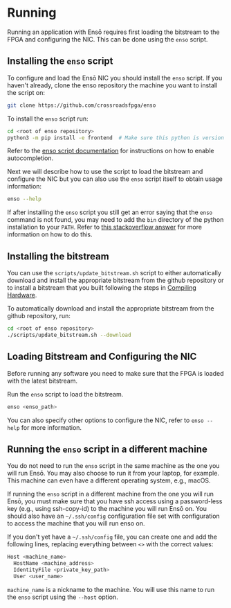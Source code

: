 # Running

Running an application with Ensō requires first loading the bitstream to the FPGA and configuring the NIC. This can be done using the `enso` script.


## Installing the `enso` script

To configure and load the Ensō NIC you should install the `enso` script. If you haven't already, clone the enso repository the machine you want to install the script on:
```bash
git clone https://github.com/crossroadsfpga/enso
```

To install the `enso` script run:
```bash
cd <root of enso repository>
python3 -m pip install -e frontend  # Make sure this python is version >=3.9.
```

Refer to the [enso script documentation](https://github.com/crossroadsfpga/enso/blob/master/frontend/README.md) for instructions on how to enable autocompletion.

Next we will describe how to use the script to load the bitstream and configure the NIC but you can also use the `enso` script itself to obtain usage information:
```bash
enso --help
```

If after installing the `enso` script you still get an error saying that the `enso` command is not found, you may need to add the `bin` directory of the python installation to your `PATH`. Refer to [this stackoverflow answer](https://stackoverflow.com/a/62151306/2027390) for more information on how to do this.

## Installing the bitstream

You can use the `scripts/update_bitstream.sh` script to either automatically download and install the appropriate bitstream from the github repository or to install a bitstream that you built following the steps in [Compiling Hardware](compiling_hardware.md).

To automatically download and install the appropriate bitstream from the github repository, run:
```bash
cd <root of enso repository>
./scripts/update_bitstream.sh --download
```

## Loading Bitstream and Configuring the NIC

Before running any software you need to make sure that the FPGA is loaded with the latest bitstream.

Run the `enso` script to load the bitstream.
```bash
enso <enso_path>
```

You can also specify other options to configure the NIC, refer to `enso --help` for more information.


<!-- Runtime configuration -->

<!--- TODO(sadok): Describe how to load the bitstream and the need for rebooting the machine if it does not show up as a device. (may use scripts/list_enso_nics.sh for that) -->


## Running the `enso` script in a different machine

You do not need to run the `enso` script in the same machine as the one you will run Ensō. You may also choose to run it from your laptop, for example. This machine can even have a different operating system, e.g., macOS.

If running the `enso` script in a different machine from the one you will run Ensō, you must make sure that you have ssh access using a password-less key (e.g., using ssh-copy-id) to the machine you will run Ensō on. You should also have an `~/.ssh/config` configuration file set with configuration to access the machine that you will run enso on.

If you don't yet have a `~/.ssh/config` file, you can create one and add the following lines, replacing everything between `<>` with the correct values:
```bash
Host <machine_name>
  HostName <machine_address>
  IdentityFile <private_key_path>
  User <user_name>
```

`machine_name` is a nickname to the machine. You will use this name to run the `enso` script using the `--host` option.

